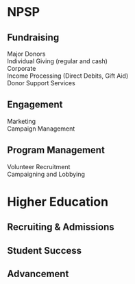 # NPSP
## Fundraising
Major Donors  
Individual Giving (regular and cash)  
Corporate  
Income Processing (Direct Debits, Gift Aid)  
Donor Support Services  

## Engagement
Marketing  
Campaign Management  

## Program Management
Volunteer Recruitment  
Campaigning and Lobbying  

# Higher Education
## Recruiting & Admissions
## Student Success
## Advancement
